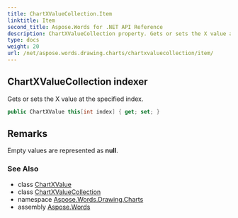 ```yaml
---
title: ChartXValueCollection.Item
linktitle: Item
second_title: Aspose.Words for .NET API Reference
description: ChartXValueCollection property. Gets or sets the X value at the specified index in C#.
type: docs
weight: 20
url: /net/aspose.words.drawing.charts/chartxvaluecollection/item/
---
```

## ChartXValueCollection indexer

Gets or sets the X value at the specified index.

```csharp
public ChartXValue this[int index] { get; set; }
```

## Remarks

Empty values are represented as **null**.

### See Also

* class [ChartXValue](../../chartxvalue/)
* class [ChartXValueCollection](../)
* namespace [Aspose.Words.Drawing.Charts](../../chartxvaluecollection/)
* assembly [Aspose.Words](../../../)
